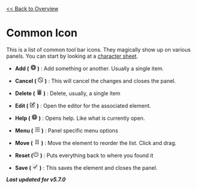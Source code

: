 [<< Back to Overview](./Overview.md "Overview")

# Common Icon
This is a list of common tool bar icons. They magically show up on various panels. You can start by looking at a [character sheet](./Character%20Sheet.md "Character Sheet").

- **Add ( ![](./img/plus.png "Add") )** : Add something or another. Usually a single item.

- **Cancel ( ![](./img/no.png "Cancel") )** : This will cancel the changes and closes the panel.

- **Delete ( ![](./img/trash.png "Delete") )** : Delete, usually, a single item

- **Edit ( ![](./img/pen.png "Edit") )** : Open the editor for the associated element.

- **Help ( ![](./img/q.png "Help") )** : Opens help. Like what is currently open.

- **Menu ( ![](./img/bars.png "Menu") )** : Panel specific menu options

- **Move ( ![](./img/handle.png "Move") )** : Move the element to reorder the list. Click and drag.

- **Reset (![](./img/power.png "Reset") )** : Puts everything back to where you found it

- **Save ( ![](./img/check.png "Save") )** : This saves the element and closes the panel.

***Last updated for v5.7.0***